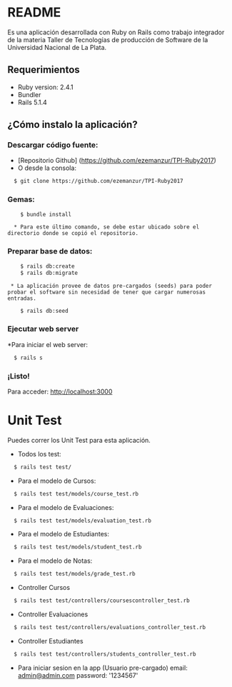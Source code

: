 # README

 Es una aplicación desarrollada con Ruby on Rails  como trabajo integrador de la materia Taller de Tecnologías de producción de Software de la Universidad Nacional de La Plata.
 
## Requerimientos

* Ruby version:  2.4.1
* Bundler 
* Rails 5.1.4 
## ¿Cómo instalo la aplicación?
### Descargar código fuente:
* [Repositorio Github] (https://github.com/ezemanzur/TPI-Ruby2017)
* O desde la consola:

```bash
  $ git clone https://github.com/ezemanzur/TPI-Ruby2017
  ```

### Gemas:
```bash
	$ bundle install
```
	  * Para este último comando, se debe estar ubicado sobre el directorio donde se copió el repositorio.

### Preparar base de datos:
```bash
	$ rails db:create
	$ rails db:migrate
```
	 * La aplicación provee de datos pre-cargados (seeds) para poder probar el software sin necesidad de tener que cargar numerosas entradas.
```bash
	$ rails db:seed
```
### Ejecutar web server
*Para iniciar el web server:
```bash
  $ rails s
```

### ¡Listo!
Para acceder:
[http://localhost:3000](http://localhost:3000)

# Unit Test
Puedes correr los Unit Test para esta aplicación.
* Todos los test:
```bash
  $ rails test test/
 ```
* Para el modelo de Cursos:
```bash
  $ rails test test/models/course_test.rb
 ```
* Para el modelo de Evaluaciones:
```bash
  $ rails test test/models/evaluation_test.rb
 ```
* Para el modelo de Estudiantes:
```bash
  $ rails test test/models/student_test.rb
 ```
* Para el modelo de Notas:
```bash
  $ rails test test/models/grade_test.rb
 ```
* Controller Cursos
```bash
  $ rails test test/controllers/coursescontroller_test.rb
 ```
* Controller Evaluaciones
```bash
  $ rails test test/controllers/evaluations_controller_test.rb
 ```
* Controller Estudiantes	
```bash
  $ rails test test/controllers/students_controller_test.rb
 ```
* Para iniciar sesion en la app (Usuario pre-cargado)
	email: admin@admin.com password: '1234567'
